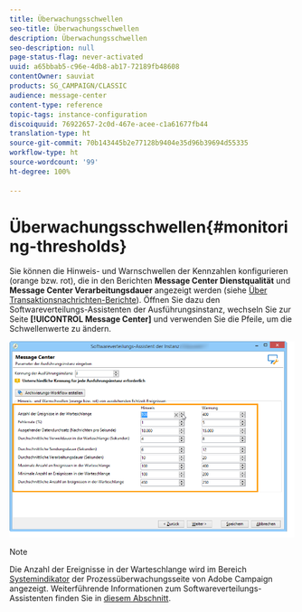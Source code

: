 ```yaml
---
title: Überwachungsschwellen
seo-title: Überwachungsschwellen
description: Überwachungsschwellen
seo-description: null
page-status-flag: never-activated
uuid: a65bbab5-c96e-4db8-ab17-72189fb48608
contentOwner: sauviat
products: SG_CAMPAIGN/CLASSIC
audience: message-center
content-type: reference
topic-tags: instance-configuration
discoiquuid: 76922657-2c0d-467e-acee-c1a61677fb44
translation-type: ht
source-git-commit: 70b143445b2e77128b9404e35d96b39694d55335
workflow-type: ht
source-wordcount: '99'
ht-degree: 100%

---
```



# Überwachungsschwellen{#monitoring-thresholds}

Sie können die Hinweis- und Warnschwellen der Kennzahlen konfigurieren (orange bzw. rot), die in den Berichten **Message Center Dienstqualität** und **Message Center Verarbeitungsdauer** angezeigt werden (siehe [Über Transaktionsnachrichten-Berichte](../../message-center/using/about-transactional-messaging-reports.md)). Öffnen Sie dazu den Softwareverteilungs-Assistenten der Ausführungsinstanz, wechseln Sie zur Seite **[!UICONTROL Message Center]** und verwenden Sie die Pfeile, um die Schwellenwerte zu ändern.

![](assets/messagecenter_monitor_events_001.png)

>[!NOTE]
>
>Die Anzahl der Ereignisse in der Warteschlange wird im Bereich [Systemindikator](../../production/using/monitoring-processes.md#system-indicators) der Prozessüberwachungsseite von Adobe Campaign angezeigt. Weiterführende Informationen zum Softwareverteilungs-Assistenten finden Sie in [diesem Abschnitt](../../installation/using/deploying-an-instance.md#deployment-wizard).

